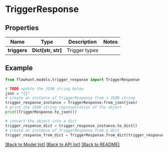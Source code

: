 # TriggerResponse


## Properties

Name | Type | Description | Notes
------------ | ------------- | ------------- | -------------
**triggers** | **Dict[str, str]** | Trigger types | 

## Example

```python
from flowhunt.models.trigger_response import TriggerResponse

# TODO update the JSON string below
json = "{}"
# create an instance of TriggerResponse from a JSON string
trigger_response_instance = TriggerResponse.from_json(json)
# print the JSON string representation of the object
print(TriggerResponse.to_json())

# convert the object into a dict
trigger_response_dict = trigger_response_instance.to_dict()
# create an instance of TriggerResponse from a dict
trigger_response_from_dict = TriggerResponse.from_dict(trigger_response_dict)
```
[[Back to Model list]](../README.md#documentation-for-models) [[Back to API list]](../README.md#documentation-for-api-endpoints) [[Back to README]](../README.md)


